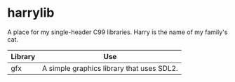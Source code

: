 # harrylib

A place for my single-header C99 libraries. Harry is the name of my family's
cat.

Library | Use
---|---
gfx | A simple graphics library that uses SDL2.
